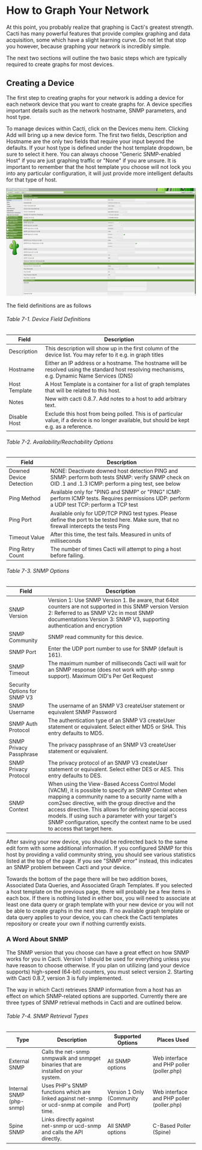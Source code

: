 # How to Graph Your Network

At this point, you probably realize that graphing is Cacti's greatest strength.
Cacti has many powerful features that provide complex graphing and data
acquisition, some which have a slight learning curve. Do not let that stop you
however, because graphing your network is incredibly simple.

The next two sections will outline the two basic steps which are typically
required to create graphs for most devices.

## Creating a Device

The first step to creating graphs for your network is adding a device for each
network device that you want to create graphs for. A device specifies important
details such as the network hostname, SNMP parameters, and host type.

To manage devices within Cacti, click on the Devices menu item. Clicking Add
will bring up a new device form. The first two fields, Description and Hostname
are the only two fields that require your input beyond the defaults. If your
host type is defined under the host template dropdown, be sure to select it
here. You can always choose "Generic SNMP-enabled Host" if you are just
graphing traffic or "None" if you are unsure. It is important to remember that
the host template you choose will not lock you into any particular
configuration, it will just provide more intelligent defaults for that type of
host.

![Adding a New Device](images/new_device.png)

The field definitions are as follows

###### Table 7-1. Device Field Definitions

Field | Description
--- | ---
Description | This description will show up in the first column of the device list. You may refer to it e.g. in graph titles
Hostname | Either an IP address or a hostname. The hostname will be resolved using the standard host resolving mechanisms, e.g. Dynamic Name Services (DNS)
Host Template | A Host Template is a container for a list of graph templates that will be related to this host.
Notes | New with cacti 0.8.7. Add notes to a host to add arbitrary text.
Disable Host | Exclude this host from being polled. This is of particular value, if a device is no longer available, but should be kept e.g. as a reference.

###### Table 7-2. Availability/Reachability Options

Field | Description
--- | ---
Downed Device Detection | NONE: Deactivate downed host detection PING and SNMP: perform both tests SNMP: verify SNMP check on OID .1 and .1.3 ICMP: perform a ping test, see below
Ping Method | Available only for "PING and SNMP" or "PING" ICMP: perform ICMP tests. Requires permissions UDP: perform a UDP test TCP: perform a TCP test
Ping Port | Available only for UDP/TCP PING test types. Please define the port to be tested here. Make sure, that no firewall intercepts the tests Ping
Timeout Value | After this time, the test fails. Measured in units of milliseconds
Ping Retry Count | The number of times Cacti will attempt to ping a host before failing.

###### Table 7-3. SNMP Options

Field | Description
--- | ---
SNMP Version | Version 1: Use SNMP Version 1. Be aware, that 64bit counters are not supported in this SNMP version Version 2: Referred to as SNMP V2c in most SNMP documentations Version 3: SNMP V3, supporting authentication and encryption
SNMP Community | SNMP read community for this device.
SNMP Port | Enter the UDP port number to use for SNMP (default is 161).
SNMP Timeout | The maximum number of milliseconds Cacti will wait for an SNMP response (does not work with php-snmp support). Maximum OID's Per Get Request | This is a performance feature. Specifies the number of OID's that can be obtained in a single SNMP Get request. NOTE: This feature only works when using Spine NOTE: Some devices do not support values > 1
Security Options for SNMP V3 |
SNMP Username | The username of an SNMP V3 createUser statement or equivalent SNMP Password | The authpassphrase of an SNMP V3 createUser statement or equivalent
SNMP Auth Protocol | The authentication type of an SNMP V3 createUser statement or equivalent. Select either MD5 or SHA. This entry defaults to MD5.
SNMP Privacy Passphrase | The privacy passphrase of an SNMP V3 createUser statement or equivalent.
SNMP Privacy Protocol | The privacy protocol of an SNMP V3 createUser statement or equivalent. Select either DES or AES. This entry defaults to DES.
SNMP Context | When using the View-Based Access Control Model (VACM), it is possible to specify an SNMP Context when mapping a community name to a security name with a com2sec directive, with the group directive and the access directive. This allows for defining special access models. If using such a parameter with your target's SNMP configuration, specify the context name to be used to access that target here.

After saving your new device, you should be redirected back to the same edit
form with some additional information. If you configured SNMP for this host by
providing a valid community string, you should see various statistics listed at
the top of the page. If you see "SNMP error" instead, this indicates an SNMP
problem between Cacti and your device.

Towards the bottom of the page there will be two addition boxes, Associated
Data Queries, and Associated Graph Templates. If you selected a host template
on the previous page, there will probably be a few items in each box. If there
is nothing listed in either box, you will need to associate at least one data
query or graph template with your new device or you will not be able to create
graphs in the next step. If no available graph template or data query applies
to your device, you can check the Cacti templates repository or create your own
if nothing currently exists.

### A Word About SNMP

The SNMP version that you choose can have a great effect on how SNMP works for
you in Cacti. Version 1 should be used for everything unless you have reason to
choose otherwise. If you plan on utilizing (and your device supports)
high-speed (64-bit) counters, you must select version 2. Starting with Cacti
0.8.7, version 3 is fully implemented.

The way in which Cacti retrieves SNMP information from a host has an effect on
which SNMP-related options are supported. Currently there are three types of
SNMP retrieval methods in Cacti and are outlined below.

###### Table 7-4. SNMP Retrieval Types

Type | Description | Supported Options | Places Used
--- | --- | --- | --- |
External SNMP | Calls the net-snmp snmpwalk and snmpget binaries that are installed on your system. | All SNMP options | Web interface and PHP poller (poller.php)
Internal SNMP (php-snmp) | Uses PHP's SNMP functions which are linked against net-snmp or ucd-snmp at compile time. | Version 1 Only (Community and Port) | Web interface and PHP poller (poller.php)
Spine SNMP | Links directly against net-snmp or ucd-snmp and calls the API directly. | All SNMP options | C-Based Poller (Spine)
